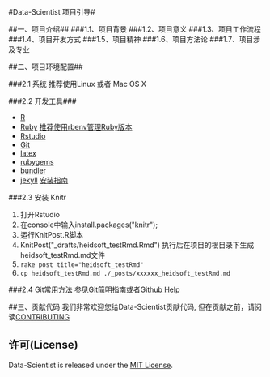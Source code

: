 #Data-Scientist 项目引导#

##一、项目介绍##
###1.1、项目背景
###1.2、项目意义
###1.3、项目工作流程
###1.4、项目开发方式
###1.5、项目精神
###1.6、项目方法论
###1.7、项目涉及专业

##二、项目环境配置##

###2.1 系统
推荐使用Linux 或者 Mac OS X

###2.2 开发工具###
- [R](http://www.r-project.org/)
- [Ruby](https://www.ruby-lang.org/zh_cn/) [推荐使用rbenv管理Ruby版本](https://github.com/sstephenson/rbenv)
- [Rstudio](https://www.rstudio.com/)
- [Git](http://git-scm.com/docs)
- [latex](http://www.latex-project.org/)
- [rubygems](http://rubygems.org/)
- [bundler](http://bundler.io/)
- [jekyll](http://jekyllrb.com/) [安装指南](http://jekyllrb.com/docs/installation/)

###2.3 安装 Knitr
1. 打开Rstudio
2. 在console中输入install.packages("knitr");
3. 运行KnitPost.R脚本
4. KnitPost("_drafts/heidsoft_testRmd.Rmd") 执行后在项目的根目录下生成heidsoft_testRmd.md文件
5. `rake post title="heidsoft_testRmd"`
6. `cp heidsoft_testRmd.md ./_posts/xxxxxx_heidsoft_testRmd.md`

###2.4 Git常用方法
参见[Git简明指南](http://rogerdudler.github.io/git-guide/index.zh.html)或者[Github Help](https://help.github.com/)

##三、贡献代码
我们非常欢迎您给Data-Scientist贡献代码, 但在贡献之前，请阅读[CONTRIBUTING](CONTRIBUTING.md)

## 许可(License)
Data-Scientist is released under the [MIT License](http://www.opensource.org/licenses/MIT).
